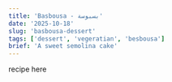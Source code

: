 ```yaml
---
title: 'Basbousa - بسبوسة'
date: '2025-10-18'
slug: 'basbousa-dessert'
tags: ['dessert', 'vegeratian', 'besbousa']
brief: 'A sweet semolina cake'
---
```


recipe here
